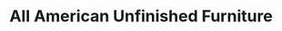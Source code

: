---
title: "All American Unfinished Furniture"
url: /martinsburg/all-american-unfinished-furniture/
shop: furniture
---